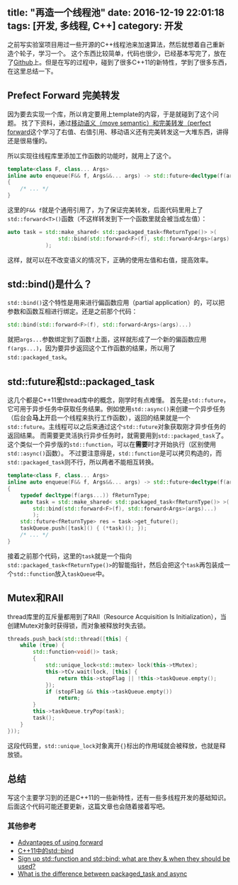 title: "再造一个线程池"
date: 2016-12-19 22:01:18
tags: [开发, 多线程, C++]
category: 开发
---
之前写实验室项目用过一些开源的C++线程池来加速算法，然后就想着自己重新造个轮子，学习一个。
这个东西比较简单，代码也很少，已经基本写完了，放在了[Github](https://github.com/chenyou-fdu/RickThreadPool)上。但是在写的过程中，碰到了很多C++11的新特性，学到了很多东西，在这里总结一下。

## Prefect Forward 完美转发
因为要去实现一个库，所以肯定要用上template的内容，于是就碰到了这个问题。
找了下资料，通过[移动语义（move semantic）和完美转发（perfect forward](https://codinfox.github.io/dev/2014/06/03/move-semantic-perfect-forward/)这个学习了右值、右值引用、移动语义还有完美转发这一大堆东西，讲得还是很易懂的。

所以实现往线程库里添加工作函数的功能时，就用上了这个。
```cpp
template<class F, class... Args>
inline auto enqueue(F&& f, Args&&... args) -> std::future<decltype(f(args...))> 
{
    /* ... */
}
```
这里的`F&& f`就是个通用引用了，为了保证完美转发，后面代码里用上了`std::forward<T>()`函数（不这样转发到下一个函数里就会被当成左值）：
```cpp
auto task = std::make_shared< std::packaged_task<fReturnType()> >(
                std::bind(std::forward<F>(f), std::forward<Args>(args)...)
            );
```
这样，就可以在不改变语义的情况下，正确的使用左值和右值，提高效率。

<!-- more  -->

## std::bind()是什么？
`std::bind()`这个特性是用来进行偏函数应用（partial application）的，可以把参数和函数互相进行绑定。还是之前那个代码：
```cpp
std::bind(std::forward<F>(f), std::forward<Args>(args)...)
```
就把`args...`参数绑定到了函数`f`上面，这样就形成了一个新的偏函数应用`f(args...)`，因为要异步返回这个工作函数的结果，所以用了`std::packaged_task`。

## std::future和std::packaged_task
这几个都是C++11里thread库中的概念，刚学时有点难懂。
首先是`std::future`，它可用于异步任务中获取任务结果。例如使用`std::async()`来创建一个异步任务（后台会**马上**开启一个线程来执行工作函数），返回的结果就是一个`std::future`。主线程可以之后来通过这个`std::future`对象获取刚才异步任务的返回结果。
而需要更灵活执行异步任务时，就需要用到`std::packaged_task`了。这个类似一个异步版的`std::function`，可以在**需要**时才开始执行（区别使用`std::async()`函数）。
不过要注意得是，`std::function`是可以拷贝构造的，而`std::packaged_task`则不行，所以两者不能相互转换。
```cpp
template<class F, class... Args>
inline auto enqueue(F&& f, Args&&... args) -> std::future<decltype(f(args...))>
{
    typedef decltype(f(args...)) fReturnType;
    auto task = std::make_shared< std::packaged_task<fReturnType()> >(
        std::bind(std::forward<F>(f), std::forward<Args>(args)...)
        );
    std::future<fReturnType> res = task->get_future();
    taskQueue.push([task]() { (*task)(); });
    /* ... */
}
```
接着之前那个代码，这里的`task`就是一个指向`std::packaged_task<fReturnType()>`的智能指针，然后会把这个`task`再包装成一个`std::function`放入`taskQueue`中。

## Mutex和RAII
thread库里的互斥量都用到了RAII（Resource Acquisition Is Initialization），当创建Mutex对象时获得锁，而对象被释放时失去锁。
```cpp
threads.push_back(std::thread([this] {
    while (true) {
        std::function<void()> task;
        {
            std::unique_lock<std::mutex> lock(this->tMutex);
            this->tCv.wait(lock, [this] { 
                return this->stopFlag || !this->taskQueue.empty();
            });
            if (stopFlag && this->taskQueue.empty())
                return;
        }
        this->taskQueue.tryPop(task);
        task();
    }
}));
```
这段代码里，`std::unique_lock`对象离开`{}`标出的作用域就会被释放，也就是释放锁。

## 总结
写这个主要学习到的还是C++11的一些新特性，还有一些多线程开发的基础知识。后面这个代码可能还要更新，这篇文章也会随着接着写吧。

### 其他参考
* [Advantages of using forward](http://stackoverflow.com/questions/3582001/advantages-of-using-forward)
* [C++11中的std::bind](http://www.jellythink.com/archives/773)
* [Sign up
std::function and std::bind: what are they & when they should be used?](http://stackoverflow.com/questions/6610046/stdfunction-and-stdbind-what-are-they-when-they-should-be-used)
* [What is the difference between packaged_task and async](http://stackoverflow.com/questions/18143661/what-is-the-difference-between-packaged-task-and-async)